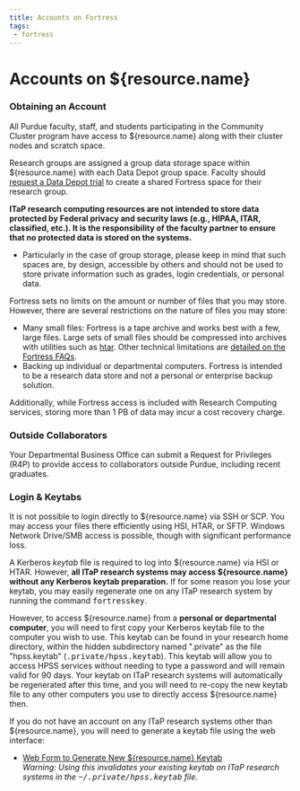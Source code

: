 ```yaml
---
title: Accounts on Fortress
tags:
 - fortress
---
```

# Accounts on ${resource.name}

### Obtaining an Account

All Purdue faculty, staff, and students participating in the Community Cluster program have access to ${resource.name} along with their cluster nodes and scratch space.

Research groups are assigned a group data storage space within ${resource.name} with each Data Depot group space. Faculty should <a href="/storage/depot">request a Data Depot trial</a> to create a shared Fortress space for their research group.

<strong>ITaP research computing resources are not intended to store data protected by Federal privacy and security laws (e.g., HIPAA, ITAR, classified, etc.).  It is the responsibility of the faculty partner to ensure that no protected data is stored on the systems.</strong>
	<ul style="margin-bottom: 0;">
		<li>Particularly in the case of group storage, please keep in mind that such spaces are, by design, accessible by others and should not be used to store private information such as grades, login credentials, or personal data.</li>
	</ul>

Fortress sets no limits on the amount or number of files that you may store. However, there are several restrictions on the nature of files you may store:

* Many small files: Fortress is a tape archive and works best with a few, large files. Large sets of small files should be compressed into archives with utilities such as <a href="/knowledge/fortress/storage/transfer/htar">htar</a>. Other technical limitations are <a href="/knowledge/fortress/faq/about/limitations">detailed on the Fortress FAQs</a>.
* Backing up individual or departmental computers. Fortress is intended to be a research data store and not a personal or enterprise backup solution.

Additionally, while Fortress access is included with Research Computing services, storing more than 1 PB of data may incur a cost recovery charge.


### Outside Collaborators

Your Departmental Business Office can submit a Request for Privileges (R4P) to provide access to collaborators outside Purdue, including recent graduates. 

### Login & Keytabs

It is not possible to login directly to ${resource.name} via SSH or SCP.  You may access your files there efficiently using HSI, HTAR, or SFTP.  Windows Network Drive/SMB access is possible, though with significant performance loss.

A Kerberos <em>keytab</em> file is required to log into ${resource.name} via HSI or HTAR. However, <strong>all ITaP research systems may access ${resource.name} without any Kerberos keytab preparation.</strong> If for some reason you lose your keytab, you may easily regenerate one on any ITaP research system by running the command <kbd>fortresskey</kbd>.

However, to access ${resource.name} from a <strong>personal or departmental computer</strong>, you will need to first copy your Kerberos keytab file to the computer you wish to use.  This keytab can be found in your research home directory, within the hidden subdirectory named ".private" as the file "hpss.keytab" (<kbd>.private/hpss.keytab</kbd>).  This keytab will allow you to access HPSS services without needing to type a password and will remain valid for 90 days.  Your keytab on ITaP research systems will automatically be regenerated after this time, and you will need to re-copy the new keytab file to any other computers you use to directly access ${resource.name} then.
 
If you do not have an account on any ITaP research systems other than ${resource.name}, you will need to generate a keytab file using the web interface:
<ul>
 <li>
 <a href="/fortresskey/">Web Form to Generate New ${resource.name} Keytab</a><br />
 <em>Warning:  Using this invalidates your existing keytab on ITaP research systems in the <kbd>~/.private/hpss.keytab</kbd> file.</em>
 </li>
</ul>
